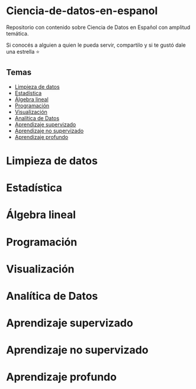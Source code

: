 # Ciencia-de-datos-en-espanol 
Repositorio con contenido sobre Ciencia de Datos en Español con amplitud temática.

Si conocés a alguien a quien le pueda servir, compartilo y si te gustó dale una estrella :star:


## Temas
- [Limpieza de datos](#Limpieza-de-datos)
- [Estadística](#Estadistica)
- [Álgebra lineal](#Álgebra-lineal)
- [Programación](#Programacion)
- [Visualización](#Visualización)
- [Analítica de Datos](#Analítica-de-Datos)
- [Aprendizaje supervizado](#Aprendizaje-supervizado)
- [Aprendizaje no supervizado](#Aprendizaje-no-supervizado)
- [Aprendizaje profundo](#Aprendizaje-profundo)


# Limpieza de datos

# Estadística

# Álgebra lineal

# Programación

# Visualización

# Analítica de Datos

# Aprendizaje supervizado

# Aprendizaje no supervizado

# Aprendizaje profundo
